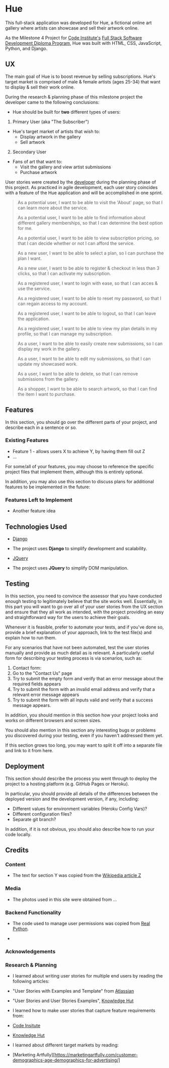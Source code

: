 # Hue

This full-stack application was developed for Hue, a fictional online art gallery where artists can showcase and sell their artwork online.

As the Milestone 4 Project for [Code Institute's](https://codeinstitute.net) [Full Stack Software Development Diploma Program](https://codeinstitute.net/full-stack-software-development-diploma/), Hue was built with HTML, CSS, JavaScript, Python, and Django.

## UX

The main goal of Hue is to boost revenue by selling subscriptions. Hue's target market is comprised of male & female artists (ages 25-34) that want to display & sell their work online.

During the research & planning phase of this milestone project the developer came to the following conclusions:

- Hue should be built for **two** different types of users:
 1) Primary User (aka "The Subscriber")
 - Hue's target market of artists that wish to:
    - Display artwork in the gallery
    - Sell artwork

 2) Secondary User
 - Fans of art that want to:
    - Visit the gallery and view artist submissions
    - Purchase artwork

User stories were created by the [developer](https://www.github.com/alissatroiano) during the planning phase of this project. As practiced in agile development, each user story coincides with a feature of the Hue application and will be accomplished in one sprint.

> As a potential user, I want to be able to visit the 'About' page, so that I can learn more about the service.
>>
> As a potential user, I want to be able to find information about different gallery memberships, so that I can determine the best option for me.
>>
> As a potential user, I want to be able to view subscription pricing, so that I can decide whether or not I can afford the service.
>>
> As a new user, I want to be able to select a plan, so I can purchase the plan I want.
>>
> As a new user, I want to be able to register & checkout in less than 3 clicks, so that I can activate my subscription.
>>
> As a registered user, I want to login with ease, so that I can acces & use the service.
>>
> As a registered user, I want to be able to reset my password, so that I can regain access to my account.
>>
> As a registered user, I want to be able to logout, so that I can leave the application.
>>
> As a registered user, I want to be able to view my plan details in my profile, so that I can manage my subscription.
>>
> As a user, I want to be able to easily create new submissions, so I can display my work in the gallery.
>>
> As a user, I want to be able to edit my submissions, so that I can update my showcased work. 
>>
> As a user, I want to be able to delete, so that I can remove submissions from the gallery.
>>
> As a shopper, I want to be able to search artwork, so that I can find the item I want to purchase.
>>

## Features

In this section, you should go over the different parts of your project, and describe each in a sentence or so.

### Existing Features
- Feature 1 - allows users X to achieve Y, by having them fill out Z
- ...

For some/all of your features, you may choose to reference the specific project files that implement them, although this is entirely optional.

In addition, you may also use this section to discuss plans for additional features to be implemented in the future:

### Features Left to Implement
- Another feature idea

## Technologies Used

- [Django](https://www.djangoproject.com/)
 - The project uses **Django** to simplify development and scalability.

- [JQuery](https://jquery.com)
 - The project uses **JQuery** to simplify DOM manipulation.


## Testing

In this section, you need to convince the assessor that you have conducted enough testing to legitimately believe that the site works well. Essentially, in this part you will want to go over all of your user stories from the UX section and ensure that they all work as intended, with the project providing an easy and straightforward way for the users to achieve their goals.

Whenever it is feasible, prefer to automate your tests, and if you've done so, provide a brief explanation of your approach, link to the test file(s) and explain how to run them.

For any scenarios that have not been automated, test the user stories manually and provide as much detail as is relevant. A particularly useful form for describing your testing process is via scenarios, such as:

1. Contact form:
 1. Go to the "Contact Us" page
 2. Try to submit the empty form and verify that an error message about the required fields appears
 3. Try to submit the form with an invalid email address and verify that a relevant error message appears
 4. Try to submit the form with all inputs valid and verify that a success message appears.

In addition, you should mention in this section how your project looks and works on different browsers and screen sizes.

You should also mention in this section any interesting bugs or problems you discovered during your testing, even if you haven't addressed them yet.

If this section grows too long, you may want to split it off into a separate file and link to it from here.

## Deployment

This section should describe the process you went through to deploy the project to a hosting platform (e.g. GitHub Pages or Heroku).

In particular, you should provide all details of the differences between the deployed version and the development version, if any, including:
- Different values for environment variables (Heroku Config Vars)?
- Different configuration files?
- Separate git branch?

In addition, if it is not obvious, you should also describe how to run your code locally.


## Credits

### Content
- The text for section Y was copied from the [Wikipedia article Z](https://en.wikipedia.org/wiki/Z)

### Media
- The photos used in this site were obtained from ...

### Backend Functionality
- The code used to manage user permissions was copied from [Real Python](https://realpython.com/manage-users-in-django-admin/#implement-custom-business-roles-in-django-admin).

- 

### Acknowledgements


### Research & Planning

- I learned about writing user stories for multiple end users by reading the following articles:

 - "User Stories with Examples and Template" from [Atlassian](https://www.atlassian.com/agile/project-management/user-stories)

 - "User Stories and User Stories Examples", [Knowledge Hut](https://www.knowledgehut.com/blog/agile/user-stories-examples)

- I learned how to make user stories that capture feature requirements from:

 - [Code Insitute]()

 - [Knowledge Hut](https://www.knowledgehut.com/blog/agile/user-stories-examples)

- I learned about different target markets by reading:

 - [Marketing Artfully][https://marketingartfully.com/customer-demographics-age-demographics-for-advertising/]